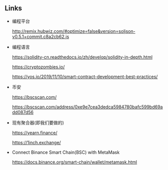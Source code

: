 ## Links

* 编程平台

  http://remix.hubwiz.com/#optimize=false&version=soljson-v0.5.1+commit.c8a2cb62.js

* 编程语言

  https://solidity-cn.readthedocs.io/zh/develop/solidity-in-depth.html

  https://cryptozombies.io/
  
  https://yos.io/2019/11/10/smart-contract-development-best-practices/

* 币安

  https://bscscan.com/

  https://bscscan.com/address/0xe9e7cea3dedca5984780bafc599bd69add087d56

* 现有聚合器(即我们要做的)

  https://yearn.finance/

  https://1inch.exchange/

* Connect Binance Smart Chain(BSC) with MetaMask

  https://docs.binance.org/smart-chain/wallet/metamask.html
